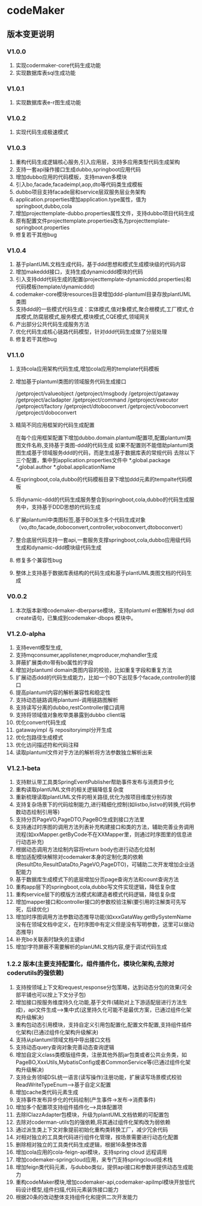# codeMaker

## 版本变更说明

### V1.0.0
1. 实现codermaker-core代码生成功能
2. 实现数据库表sql生成功能

### V1.0.1
1. 实现数据库表e-r图生成功能

### V1.0.2
1. 实现代码生成极速模式

### V1.0.3
1. 重构代码生成逻辑核心服务,引入应用层，支持多应用类型代码生成架构
2. 支持一套api操作接口生成dubbo,springboot应用代码 
3. 增加dubbo应用的代码模板，支持maven多模块
4. 引入bo,facade,facadeimpl,aop,dto等代码类生成模板 
5. dubbo项目支持facade层和service层双服务层业务架构
6. application.properties增加application.type属性，值为springboot,dubbo,cola
7. 增加projecttemplate-dubbo.properties属性文件，支持dubbo项目代码生成
8. 原有配置文件projecttemplate.properties改名为projecttemplate-springboot.properties
9. 修复若干其他bug

### V1.0.4
1. 基于plantUML文档生成代码，基于ddd思想和模式生成模块级的代码内容
2. 增加makeddd接口，支持生成dynamicddd模块的代码
3. 引入支持ddd代码生成的配置(projecttemplate-dynamicddd.properties)和代码模板(template/dynamicddd)
4. codemaker-core模块resources目录增加ddd-plantuml目录存放plantUML类图
5. 支持ddd的一些模式代码生成：实体模式,值对象模式,聚合根模式,工厂模式,仓库模式,防腐层模式,服务模式,模块模式,CQE模式,领域网关
6. 产出部分公共代码生成服务方法
7. 优化代码生成核心链路代码模型，针对ddd代码生成做了分层处理
8. 修复若干其他bug

### V1.1.0
1. 支持cola应用架构代码生成,增加cola应用的template代码模板
2. 增加基于plantuml类图的领域服务代码生成接口

   /getproject/valueobject
   /getproject/msgbody
   /getproject/gataway
   /getproject/acladapter
   /getproject/command
   /getproject/executor
   /getproject/factory
   /getproject/dtoboconvert
   /getproject/voboconvert
   /getproject/doboconvert
3. 精简不同应用框架的代码生成配置

   在每个应用框架配置下增加dubbo.domain.plantuml配置项,配置plantuml类图文件名称,支持基于类图-ddd的代码生成
   如果不配置则不能借助plantuml类图生成基于领域服务ddd的代码，而是生成基于数据库表的常规代码
   去除以下三个配置，集中到application.properties文件中
   *.global.package
   *.global.author
   *.global.applicationName

4. 在springboot,cola,dubbo的代码模板目录下增加ddd元素的tempalte代码模板
5. 将dynamic-ddd的代码生成服务整合到springboot,cola,dubbo的代码生成服务中，支持基于DDD思想的代码生成
6. 扩展plantuml中类图标签,基于BO派生多个代码生成对象（vo,dto,facade,doboconvert,controller,voboconvert,dtoboconvert）
7. 整合底层代码支持一套api,一套服务支撑springboot,cola,dubbo应用级代码生成和dynamic-ddd模块级代码生成
8. 修复多个兼容性bug
9. 整体上支持基于数据库表结构的代码生成和基于plantUML类图文档的代码生成


### V0.0.2
1. 本次版本新增codemaker-dberparse模块，支持plantuml er图解析为sql ddl create语句，已集成到codemaker-dbops
   模块中。


### V1.2.0-alpha
1. 支持event模型生成,
2. 支持mqconsumer,applistener,mqproducer,mqhandler生成
3. 屏蔽扩展类dto带有bo属性的字段
4. 增加对plantuml domain类图内容的校验，比如重复字段和重复方法
5. 扩展动态ddd的代码生成能力，比如一个BO下出现多个facade,controller的接口 
6. 提高plantuml内容的解析兼容性和稳定性
7. 支持动态链路调用plantuml-调用链路图解析
8. 支持读写分离的dubbo,restController接口调用 
9. 支持将领域值对象枚举类暴露到dubbo client端
10. 优化convert代码生成
11. gatawayimpl 与 repositoryimpl分开生成
12. 优化包路径生成模式
13. 优化访问描述符和代码注释
14. 读取plantuml文件对于方法的解析将方法参数独立解析出来


### V1.2.1-beta
1. 支持默认带工具类SpringEventPublisher帮助事件发布与消费异步化
2. 重构读取plantUML文件的相关逻辑降低复杂度
3. 重新梳理读取plantUML文件的相关路径,优化为按项目维度分别存放
4. 支持复杂场景下的代码绘制能力,进行精细化控制(如listbo,listvo的转换,代码参数动态绘制引用等)
5. 支持分页PageVO,PageDTO,PageBO生成到接口方法里
6. 支持通过时序图的调用方法列表补充构建接口和类的方法，辅助完善业务调用流程(如xxMapper.getByCode不在XXMapper里，则通过时序图里的信息进行动态补充)
7. 根据动态调用方法绘制内容将return body也进行动态化绘制
8. 增加适配模块解除对codemaker本身的定制化类的依赖(ResultDto,ResultDataDto,PageVO,PageDTO)，可辅助二次开发增加企业适配能力
9. 基于数据库生成模式下的底层增加分页page查询方法和count查询方法
10. 重构app层下的springboot,cola,dubbo写文件实现逻辑，降低复杂度
11. 重构service层下的模版方法模式和建造者模式代码逻辑，降低复杂度
12. 增加mapper接口和controller接口的参数校验注解(要引用的注解类可先写死，后续优化)
13. 增加时序图调用方法参数动态推导功能(如xxxGataWay.getBySystemName没有在领域文档中定义，在时序图中有定义但是没有写明参数，这里可以做动态推导)
14. 补充bo关联表时缺失的主键id
15. 增加!字符屏蔽不需要解析的planUML文档内容,便于调试代码生成




### 1.2.2 版本(主要支持配置化，组件插件化，模块化架构,去除对coderutils的强依赖)
1. 支持按领域上下文和request,response分包策略，达到动态分包的效果(可全部平铺也可以按上下文分子包)
2. 增加接口按服务维度持久化功能,基于文件(辅助对上下游适配层进行方法生成)，api文件生成-->集中式(这里持久化可能不是最优方案，已通过组件化架构升级解决)
3. 重构包动态引用模块，支持自定义引用包配置化,配置文件配置,支持组件插件化架构(已通过组件化架构升级解决)
4. 支持从plantuml领域文档中导出接口文档
5. 支持动态query查询对象完善动态查询逻辑
6. 增加自定义class类模版组件类，注册其他外部jar包类或者公共业务类，如PageBO,XxxUtils,MybatisConfig或者CommonService等(已通过组件化架构升级解决)
7. 支持业务领域DSL统一语言(读写操作)注册功能，扩展读写场景模式校验 ReadWriteTypeEnum-->基于自定义配置
8. 增加cache类代码元素生成
9. 支持事件发布异步化的代码绘制(产生事件->发布->消费事件)
10. 增加多个配置项支持组件插件化-->具体配置项
11. 去除IClazzAdapter包模块，升级为plantUML文档依赖的可配置包
12. 去除对coderman-utils包的强依赖,将其通过组件化架构改为弱依赖
13. 通过派生类上下文对象提前初始化重构类转换工厂，减少冗余代码
14. 对相对独立的工具类代码进行组件化管理，按场景需要进行动态化配置
15. 删除相对独立的工具类代码生成逻辑，根据16条整体改善
16. 增加cola应用的cola-feign-api模块，支持spring cloud 远程调用
17. 增加codemaker-springcloud应用，来专门支持springcloud技术栈
18. 增加feign类代码元素，与dubbo类似，提供api接口和参数并提供动态生成能力
19. 重构codeMaker模块,增加codemaker-api,codemaker-apiImpl模块开放低代码设计模型,组件扫描,代码元素装饰接口能力
20. 根据20条的改动整体支持组件化和提供二次开发能力

